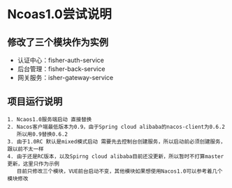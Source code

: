 # Ncoas1.0尝试说明


## 修改了三个模块作为实例
- 认证中心：fisher-auth-service
- 后台管理：fisher-back-service
- 网关服务：isher-gateway-service

## 项目运行说明
```
1. Ncaos1.0服务端启动 直接替换
2. Nacos客户端最低版本为0.9，由于Spring cloud alibaba的nacos-client为0.6.2
   所以用0.9替换0.6.2
3. 由于1.0RC 默认是mixed模式启动 需要先去控制台创建服务，所以启动前必须创建服务，跟以前不太一样
4. 由于还是RC版本，以及Spirng cloud alibaba目前还没更新，所以暂时不打算master更新，这里只作为示例
   目前只修改三个模块，VUE前台启动不变，其他模块如果想使用Nacos1.0可以参考着几个模块修改
```

